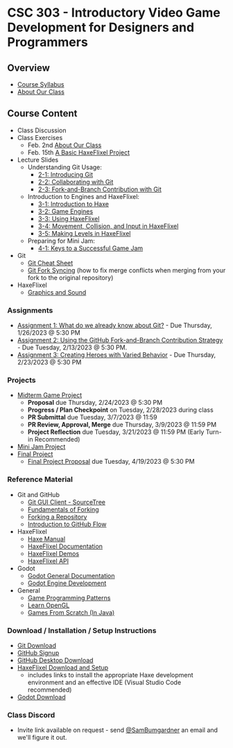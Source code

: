 # CSC 303 - Introductory Video Game Development for Designers and Programmers

## Overview
 * [Course Syllabus](syllabus.md)
 * [About Our Class](about_our_class.md)

## Course Content
 * Class Discussion
 * Class Exercises
   * Feb. 2nd [About Our Class](lectures/exercises/e1_about_our_class.md)
   * Feb. 15th [A Basic HaxeFlixel Project](lectures/exercises/e2_basic_haxeflixel_project.md)
 * Lecture Slides
   * Understanding Git Usage:
     * [2-1: Introducing Git](https://docs.google.com/presentation/d/1QN0vi0XlbL_fbijrf2WZNaS299CwQ7xkjeeiuOovvZM/edit?usp=share_link)
     * [2-2: Collaborating with Git](https://docs.google.com/presentation/d/1xE3AszcBsOAS5HydbywynO1RmQbt3cGqyArnXe72dqU/edit?usp=share_link)
     * [2-3: Fork-and-Branch Contribution with Git](https://docs.google.com/presentation/d/13Fnz_udHkjdPfm_RSW4HKawlVyOa67j5DJY-g8rWdSY/edit?usp=share_link)
   * Introduction to Engines and HaxeFlixel:
     * [3-1: Introduction to Haxe](https://docs.google.com/presentation/d/1kpShoFyIFbfxonTpj4K06XZYBRX3zMqKMucfdLmfeBE/edit?usp=share_link)
     * [3-2: Game Engines](https://docs.google.com/presentation/d/1PEjY8PG4d2miwxqv_CgOONoBoWzB0d7s_bOX9Rq1e_4/edit?usp=share_link)
     * [3-3: Using HaxeFlixel](https://docs.google.com/presentation/d/1KcauH7F8k175QmlQzE7LdWM0YsOjGwFcXA9EX6sxH1c/edit?usp=share_link)
     * [3-4: Movement, Collision, and Input in HaxeFlixel](https://docs.google.com/presentation/d/1H-quSH2PFQtIjC-R_vdoecQUHyxCCAPnoMNhfbW3GYc/edit?usp=share_link)
     * [3-5: Making Levels in HaxeFlixel](https://docs.google.com/presentation/d/1XUpNuybrJRWdnesp1b4k2LgV9gXAwFeI-KTW0lLzXWc/edit?usp=sharing)
   * Preparing for Mini Jam:
     * [4-1: Keys to a Successful Game Jam](https://docs.google.com/presentation/d/1SFv8NfHIxUvhdxwVNfsugnjj3m9fZFEU8QiTLRmfIJY/edit?usp=sharing)
 * Git
   * [Git Cheat Sheet](lectures/git/git_cheat_sheet.md)
   * [Git Fork Syncing](lectures/git/git_fork_syncing.md) (how to fix merge conflicts when merging from your fork to the original repository)
 * HaxeFlixel
   * [Graphics and Sound](lectures/haxeflixel/graphics_and_sound.md)

### Assignments
 * [Assignment 1: What do we already know about Git?](assignments/a1_git_review.md) - Due Thursday, 1/26/2023 @ 5:30 PM
 * [Assignment 2: Using the GitHub Fork-and-Branch Contribution Strategy](assignments/a2_git_fork_contribution.md) - Due Tuesday, 2/13/2023 @ 5:30 PM.
 * [Assignment 3: Creating Heroes with Varied Behavior](assignments/a3_heroes.md) - Due Thursday, 2/23/2023 @ 5:30 PM
### Projects
 * [Midterm Game Project](projects/midterm.md)
   * **Proposal** due Thursday, 2/24/2023 @ 5:30 PM
   * **Progress / Plan Checkpoint** on Tuesday, 2/28/2023 during class
   * **PR Submittal** due Tuesday, 3/7/2023 @ 11:59
   * **PR Review, Approval, Merge** due Thursday, 3/9/2023 @ 11:59 PM 
   * **Project Reflection** due Tuesday, 3/21/2023 @ 11:59 PM (Early Turn-in Recommended)
 * [Mini Jam Project](projects/mini_jam.md)
 * [Final Project](projects/final.md)
   * [Final Project Proposal](projects/final_project_proposal.md) due Tuesday, 4/19/2023 @ 5:30 PM

### Reference Material
 * Git and GitHub
   * [Git GUI Client - SourceTree](https://www.atlassian.com/software/sourcetree/overview/)
   * [Fundamentals of Forking](https://guides.github.com/activities/forking/)
   * [Forking a Repository](https://help.github.com/articles/fork-a-repo/)
   * [Introduction to GitHub Flow](https://guides.github.com/introduction/flow/)
 * HaxeFlixel
   * [Haxe Manual](https://haxe.org/manual/introduction.html)
   * [HaxeFlixel Documentation](http://haxeflixel.com/documentation/)
   * [HaxeFlixel Demos](http://haxeflixel.com/demos/)
   * [HaxeFlixel API](http://api.haxeflixel.com/flixel/)
 * Godot
   * [Godot General Documentation](https://docs.godotengine.org/en/stable/)
   * [Godot Engine Development](https://docs.godotengine.org/en/stable/development/cpp/index.html)
 * General
   * [Game Programming Patterns](http://gameprogrammingpatterns.com/contents.html)
   * [Learn OpenGL](https://learnopengl.com/)
   * [Games From Scratch (In Java)](http://fivedots.coe.psu.ac.th/~ad/jg/)

### Download / Installation / Setup Instructions
 * [Git Download](https://git-scm.com/book/en/v2/Getting-Started-Installing-Git)
 * [GitHub Signup](https://github.com/signup)
 * [GitHub Desktop Download](https://desktop.github.com/)
 * [HaxeFlixel Download and Setup](http://haxeflixel.com/documentation/getting-started/) 
   * includes links to install the appropriate Haxe development environment and an effective IDE (Visual Studio Code recommended)
 * [Godot Download](https://godotengine.org/download)

### Class Discord
* Invite link available on request - send [@SamBumgardner](https://github.com/SamBumgardner) an email and we'll figure it out.
